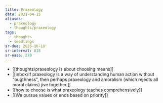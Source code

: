 ```yaml
---
title: Praxeology
date: 2021-04-15
aliases:
  - praxeology
  - thoughts/praxeology
tags:
  - thoughts
  - seedlings
sr-due: 2026-10-18
sr-interval: 818
sr-ease: 270
---
```

- [[thoughts/praxeology is about choosing means]]
- [[inbox/If praxeology is a way of understanding human action without "ougthness", then perhaps praxeology and amoralism (which rejects all moral claims) jive together.]]
- [[how to choose is what praxeology teaches comprehensively]]
- [[We pursue values or ends based on priority]]

